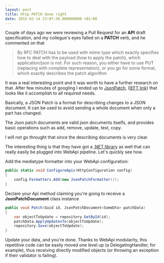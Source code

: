 ```yaml
---
layout: post
title: Http PATCH done right
date: 2015-02-14 23:07:39.000000000 +01:00
---
```

Couple of days ago we were reviewing a Pull Request for an **API** draft specification, and my collegue's eyes falled on a **PATCH** verb, and he commented on that

> By RFC PATCH has to be used with mime type which exactly specifies how to deal with the payload (how to apply the patch), which  application/json  is not.
For such reason, you either have to use PUT (replacing with complete representation), or you go for some format, which exactly describes the patch algorithm

It was a real interesting point and it was worth to have a further research on that.
After few minutes of googling I ended up to [JsonPatch](http://jsonpatch.com/), ([IEFT link](http://tools.ietf.org/html/rfc6902)) that looks like it accomplish to all required needs.

Basically, a JSON Patch is a format for describing changes to a JSON document. It can be used to avoid sending a whole document when only a part has changed.

The Json patch documents are valid json documents itselfs, and provides basic operations such as add, remove, update, test, copy.

I will not go throught that since the describing documents is very clear.

The interesting thing is that they have got a [.NET library](https://github.com/myquay/JsonPatch) as well that can really easily be plugged into WebApi pipeline. Let's quickly see how.

Add the mediatype formatter into your WebApi configuration:


```csharp
public static void ConfigureApis(HttpConfiguration config)
{
    config.Formatters.Add(new JsonPatchFormatter());
}
```

Declare your Api method claiming you're going to receive a **JsonPatchDocument** class instance

```csharp
public void Patch(Guid id, JsonPatchDocument<SomeDto> patchData)
{
    var objectToUpdate = repository.GetById(id);
    patchData.ApplyUpdatesTo(objectToUpdate);
    repository.Save(objectToUpdate);
}
```

Update your data, and you're done.
Thanks to WebApi modularity, this repetitive code can be easily moved one level up (a DelegatingHandler, for example), thus receiving directly modified objects (or throwing an exception if their validator is failing).

